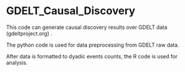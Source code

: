 # GDELT_Causal_Discovery

This code can generate causal discovery results over GDELT data (gdeltproject.org) .

The python code is used for data preprocessing from GDELT raw data. 

After data is formatted to dyadic events counts, the R code is used for analysis.
